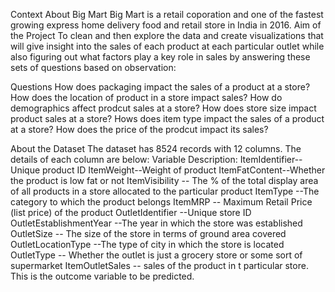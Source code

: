 
Context
About Big Mart
Big Mart is a retail coporation and one of the fastest growing express home delivery food and retail store in India in 2016.
Aim of the Project
To clean and then explore the data and create visualizations that will give insight into the sales of each product at each particular outlet while also figuring out what factors play a key role in sales by answering these sets of questions based on observation:

Questions
How does packaging impact the sales of a product at a store?
How does the location of product in a store impact sales?
How do demographics affect prodcut sales at a store?
How does store size impact product sales at a store?
Hows does item type impact the sales of a product at a store?
How does the price of the prodcut impact its sales?


About the Dataset
The dataset has 8524 records with 12 columns. The details of each column are below:
Variable Description:
ItemIdentifier--Unique product ID
ItemWeight--Weight of product
ItemFatContent--Whether the product is low fat or not
ItemVisibility -- The % of the total display area of all products in a store allocated to the particular product
ItemType --The category to which the product belongs
ItemMRP -- Maximum Retail Price (list price) of the product
OutletIdentifier --Unique store ID
OutletEstablishmentYear --The year in which the store was established
OutletSize -- The size of the store in terms of ground area covered
OutletLocationType --The type of city in which the store is located
OutletType -- Whether the outlet is just a grocery store or some sort of supermarket
ItemOutletSales -- sales of the product in t particular store. This is the outcome variable to be predicted.
